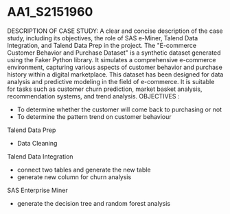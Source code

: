 # AA1_S2151960
DESCRIPTION OF CASE STUDY:
A clear and concise description of the case study, including its objectives, the role of SAS e-Miner, Talend Data Integration, and Talend Data Prep in the project.
The "E-commerce Customer Behavior and Purchase Dataset" is a synthetic dataset generated using the Faker Python library. It simulates a comprehensive e-commerce environment, capturing various aspects of customer behavior and purchase history within a digital marketplace. This dataset has been designed for data analysis and predictive modeling in the field of e-commerce. It is suitable for tasks such as customer churn prediction, market basket analysis, recommendation systems, and trend analysis.
OBJECTIVES : 
- To determine whether the customer will come back to purchasing or not
- To determine the pattern trend on customer behaviour

Talend Data Prep
- Data Cleaning

Talend Data Integration
- connect two tables and generate the new table
- generate new column for churn analysis

SAS Enterprise Miner
- generate the decision tree and random forest analysis


